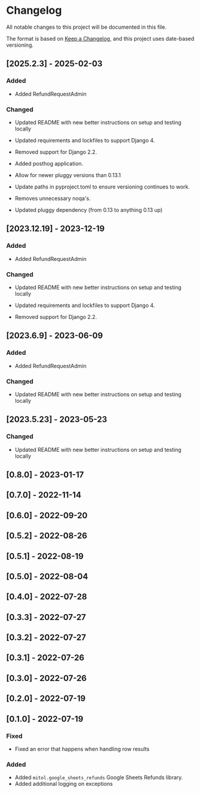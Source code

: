 # Changelog
All notable changes to this project will be documented in this file.

The format is based on [Keep a Changelog](https://keepachangelog.com/en/1.0.0/),
and this project uses date-based versioning.

<!-- scriv-insert-here -->

<a id='changelog-2025.2.3'></a>
## [2025.2.3] - 2025-02-03

### Added

- Added RefundRequestAdmin

### Changed

- Updated README with new better instructions on setup and testing locally

- Updated requirements and lockfiles to support Django 4.
- Removed support for Django 2.2.

- Added posthog application.

- Allow for newer pluggy versions than 0.13.1

- Update paths in pyproject.toml to ensure versioning continues to work.

- Removes unnecessary noqa's.

- Updated pluggy dependency (from 0.13 to anything 0.13 up)

<a id='changelog-2023.12.19'></a>
## [2023.12.19] - 2023-12-19

### Added

- Added RefundRequestAdmin

### Changed

- Updated README with new better instructions on setup and testing locally

- Updated requirements and lockfiles to support Django 4.
- Removed support for Django 2.2.

<a id='changelog-2023.6.9'></a>
## [2023.6.9] - 2023-06-09

### Added

- Added RefundRequestAdmin

### Changed

- Updated README with new better instructions on setup and testing locally

<a id='changelog-2023.5.23'></a>
## [2023.5.23] - 2023-05-23

### Changed

- Updated README with new better instructions on setup and testing locally

## [0.8.0] - 2023-01-17

## [0.7.0] - 2022-11-14

## [0.6.0] - 2022-09-20

## [0.5.2] - 2022-08-26

## [0.5.1] - 2022-08-19

## [0.5.0] - 2022-08-04

## [0.4.0] - 2022-07-28

## [0.3.3] - 2022-07-27

## [0.3.2] - 2022-07-27

## [0.3.1] - 2022-07-26

## [0.3.0] - 2022-07-26

## [0.2.0] - 2022-07-19

## [0.1.0] - 2022-07-19

### Fixed
- Fixed an error that happens when handling row results

### Added

- Added `mitol.google_sheets_refunds` Google Sheets Refunds library.
- Added additional logging on exceptions

